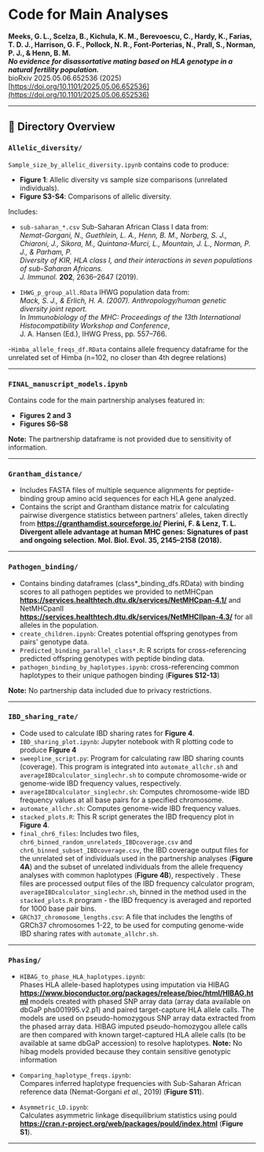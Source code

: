 # Code for Main Analyses

**Meeks, G. L., Scelza, B., Kichula, K. M., Berevoescu, C., Hardy, K., Farias, T. D. J., Harrison, G. F., Pollock, N. R., Font-Porterias, N., Prall, S., Norman, P. J., & Henn, B. M.**  
**_No evidence for disassortative mating based on HLA genotype in a natural fertility population._**  
bioRxiv 2025.05.06.652536 (2025)  
[https://doi.org/10.1101/2025.05.06.652536](https://doi.org/10.1101/2025.05.06.652536)

---

## 📁 Directory Overview

### `Allelic_diversity/`
`Sample_size_by_allelic_diversity.ipynb` contains code to produce:
- **Figure 1**: Allelic diversity vs sample size comparisons (unrelated individuals).
- **Figure S3-S4**: Comparisons of allelic diversity.

Includes:
- `sub-saharan_*.csv` Sub-Saharan African Class I data from:  
  *Nemat-Gorgani, N., Guethlein, L. A., Henn, B. M., Norberg, S. J., Chiaroni, J., Sikora, M., Quintana-Murci, L., Mountain, J. L., Norman, P. J., & Parham, P.*  
  *Diversity of KIR, HLA class I, and their interactions in seven populations of sub-Saharan Africans.*  
  *J. Immunol.* **202**, 2636–2647 (2019).

- `IHWG_p_group_all.RData` IHWG population data from:  
  *Mack, S. J., & Erlich, H. A. (2007). Anthropology/human genetic diversity joint report.*  
  In *Immunobiology of the MHC: Proceedings of the 13th International Histocompatibility Workshop and Conference*,  
  J. A. Hansen (Ed.), IHWG Press, pp. 557–766.

-`Himba_allele_freqs_df.RData` contains allele frequency dataframe for the unrelated set of Himba (n=102, no closer than 4th degree relations)

---

### `FINAL_manuscript_models.ipynb`
Contains code for the main partnership analyses featured in:
- **Figures 2 and 3**
- **Figures S6–S8**

**Note:** The partnership dataframe is not provided due to sensitivity of information.

---

### `Grantham_distance/`
- Includes FASTA files of multiple sequence alignments for peptide-binding group amino acid sequences for each HLA gene analyzed.
- Contains the script and Grantham distance matrix for calculating pairwise divergence statistics between partners' alleles, taken directly from **https://granthamdist.sourceforge.io/** **Pierini, F. & Lenz, T. L. Divergent allele advantage at human MHC genes: Signatures of past and ongoing selection. Mol. Biol. Evol. 35, 2145–2158 (2018).** 

---

### `Pathogen_binding/`
- Contains binding dataframes (class*_binding_dfs.RData) with binding scores to all pathogen peptides we provided to netMHCpan **https://services.healthtech.dtu.dk/services/NetMHCpan-4.1/** and NetMHCpanII **https://services.healthtech.dtu.dk/services/NetMHCIIpan-4.3/** for all alleles in the population.
- `create_children.ipynb`: Creates potential offspring genotypes from pairs' genotype data. 
- `Predicted_binding_parallel_class*.R`: R scripts for cross-referencing predicted offspring genotypes with peptide binding data.
- `pathogen_binding_by_haplotypes.ipynb`: cross-referencing common haplotypes to their unique pathogen binding (**Figures S12-13**)

**Note:** No partnership data included due to privacy restrictions.

---

### `IBD_sharing_rate/`
- Code used to calculate IBD sharing rates for **Figure 4**.
- `IBD_sharing_plot.ipynb`:
  	Jupyter notebook with R plotting code to produce **Figure 4**
- `sweepline_script.py`: 
	Program for calculating raw IBD sharing counts (coverage). This program is integrated into `automate_allchr.sh` and `averageIBDcalculator_singlechr.sh` to compute chromosome-wide or genome-wide IBD frequency values, respectively.
- `averageIBDcalculator_singlechr.sh`: 
	Computes chromosome-wide IBD frequency values at all base pairs for a specified chromosome.
- `automate_allchr.sh`: 
	Computes genome-wide IBD frequency values.
- `stacked_plots.R`:
	This R script generates the IBD frequency plot in **Figure 4**. 
- `final_chr6_files`:
	Includes two files, `chr6_binned_random_unrelateds_IBDcoverage.csv` and `chr6_binned_subset_IBDcoverage.csv`, the IBD coverage output files for the unrelated set of individuals used in the partnership analyses (**Figure 4A**) and the subset of unrelated individuals from the allele frequency analyses with common haplotypes (**Figure 4B**), respectively .
	These files are processed output files of the IBD frequency calculator program, `averageIBDcalculator_singlechr.sh`, binned in the method used in the `stacked_plots.R` program - the IBD frequency is averaged and reported for 1000 base pair bins.
- `GRCh37_chromosome_lengths.csv`:
	A file that includes the lengths of GRCh37 chromosomes 1-22, to be used for computing genome-wide IBD sharing rates with `automate_allchr.sh`.

---

### `Phasing/`
- `HIBAG_to_phase_HLA_haplotypes.ipynb`:  
  Phases HLA allele-based haplotypes using imputation via HIBAG **https://www.bioconductor.org/packages/release/bioc/html/HIBAG.html** models created with phased SNP array data (array data available on dbGaP phs001995.v2.p1) and paired target-capture HLA allele calls. The models are used on pseudo-homozygous SNP array data extracted from the phased array data. HIBAG imputed pseudo-homozygou allele calls are then compared with known target-captured HLA allele calls (to be available at same dbGaP accession) to resolve haplotypes.
  **Note:** No hibag models provided because they contain sensitive genotypic information
  
- `Comparing_haplotype_freqs.ipynb`:  
  Compares inferred haplotype frequencies with Sub-Saharan African reference data (Nemat-Gorgani *et al.*, 2019) (**Figure S11**).
  
- `Asymmetric_LD.ipynb`:  
  Calculates asymmetric linkage disequilibrium statistics using pould **https://cran.r-project.org/web/packages/pould/index.html** (**Figure S1**).

---

